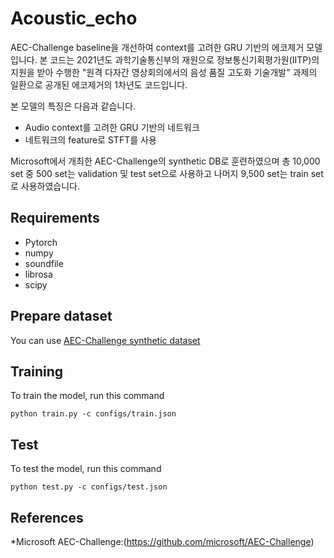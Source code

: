# Acoustic_echo
AEC-Challenge baseline을 개선하여 context를 고려한 GRU 기반의 에코제거 모델입니다. 본 코드는 2021년도 과학기술통신부의 재원으로 정보통신기획평가원(IITP)의 지원을 받아 수행한 "원격 다자간 영상회의에서의 음성 품질 고도화 기술개발" 과제의 일환으로 공개된 에코제거의 1차년도 코드입니다.

본 모델의 특징은 다음과 같습니다.
* Audio context를 고려한 GRU 기반의 네트워크
* 네트워크의 feature로 STFT를 사용

Microsoft에서 개최한 AEC-Challenge의 synthetic DB로 훈련하였으며 총 10,000 set 중 500 set는 validation 및 test set으로 사용하고 나머지 9,500 set는 train set로 사용하였습니다.

## Requirements
* Pytorch
* numpy
* soundfile
* librosa
* scipy

## Prepare dataset
You can use [AEC-Challenge synthetic dataset](https://github.com/microsoft/AEC-Challenge/tree/main/datasets/synthetic)

## Training
To train the model, run this command

    python train.py -c configs/train.json
    
## Test
To test the model, run this command

    python test.py -c configs/test.json
    
## References
*Microsoft AEC-Challenge:(https://github.com/microsoft/AEC-Challenge)
